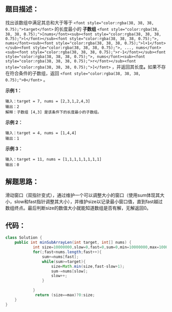 ## 题目描述：

<font style="color:rgb(38, 38, 38);">找出该数组中满足其总和大于等于</font>**<font style="color:rgb(38, 38, 38);"> </font>**`<font style="color:rgba(38, 38, 38, 0.75);">target</font>`**<font style="color:rgb(38, 38, 38);"> </font>**<font style="color:rgb(38, 38, 38);">的长度最小的</font><font style="color:rgb(38, 38, 38);"> </font>**子数组**<font style="color:rgb(38, 38, 38);"> </font>`<font style="color:rgba(38, 38, 38, 0.75);">[nums</font><sub><font style="color:rgba(38, 38, 38, 0.75);">l</font></sub><font style="color:rgba(38, 38, 38, 0.75);">, nums</font><sub><font style="color:rgba(38, 38, 38, 0.75);">l+1</font></sub><font style="color:rgba(38, 38, 38, 0.75);">, ..., nums</font><sub><font style="color:rgba(38, 38, 38, 0.75);">r-1</font></sub><font style="color:rgba(38, 38, 38, 0.75);">, nums</font><sub><font style="color:rgba(38, 38, 38, 0.75);">r</font></sub><font style="color:rgba(38, 38, 38, 0.75);">]</font>`<font style="color:rgb(38, 38, 38);"> </font><font style="color:rgb(38, 38, 38);">，并返回其长度</font>**<font style="color:rgb(38, 38, 38);">。</font>**<font style="color:rgb(38, 38, 38);">如果不存在符合条件的子数组，返回</font><font style="color:rgb(38, 38, 38);"> </font>`<font style="color:rgba(38, 38, 38, 0.75);">0</font>`<font style="color:rgb(38, 38, 38);"> </font><font style="color:rgb(38, 38, 38);">。</font>

<font style="color:rgb(38, 38, 38);"></font>

**<font style="color:rgb(38, 38, 38);">示例 1：</font>**

```plain
输入：target = 7, nums = [2,3,1,2,4,3]
输出：2
解释：子数组 [4,3] 是该条件下的长度最小的子数组。
```

**<font style="color:rgb(38, 38, 38);">示例 2：</font>**

```plain
输入：target = 4, nums = [1,4,4]
输出：1
```

**<font style="color:rgb(38, 38, 38);">示例 3：</font>**

```plain
输入：target = 11, nums = [1,1,1,1,1,1,1,1]
输出：0
```



## 解题思路：
滑动窗口（双指针变式），通过维护一个可以调整大小的窗口（使用sum体现其大小，slow和fast指针调整其大小），并维护size以记录最小窗口值，直到fast越过数组终点。最后判断size的数值大小就能知道数组是否有解，无解返回0。

## 代码：
```java
class Solution {
    public int minSubArrayLen(int target, int[] nums) {
            int size=10000000,slow=0,fast=0,sum=0,min=10000000,max=10000000;
            for(;fast<nums.length;fast++){
                sum+=nums[fast];
                while(sum>=target){
                    size=Math.min(size,fast-slow+1);
                    sum-=nums[slow];
                    slow++;
                }
                
            }
             return (size==max)?0:size;
    }
}
```

